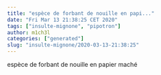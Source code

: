 ```yaml
---
title: "espèce de forbant de nouille en papi..."
date: "Fri Mar 13 21:38:25 CET 2020"
tags: ["insulte-mignone", "pipotron"]
author: m1ch3l
categories: ["generated"]
slug: "insulte-mignone/2020-03-13-21:38:25"
---
```


espèce de forbant de nouille en papier maché
